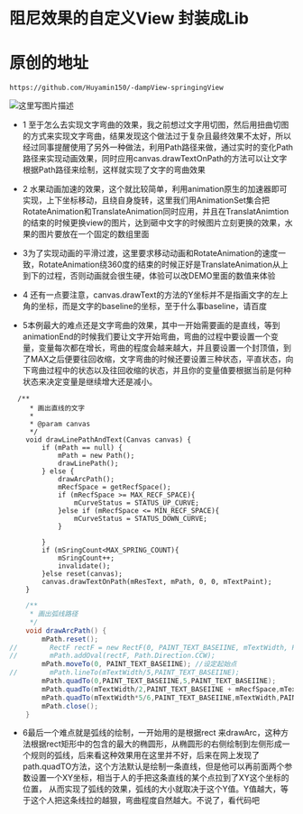 # 阻尼效果的自定义View  封装成Lib
# 原创的地址 
``https://github.com/Huyamin150/-dampView-springingView``

![这里写图片描述](http://img.blog.csdn.net/20160415114455324)



* 1    至于怎么去实现文字弯曲的效果，我之前想过文字用切图，然后用扭曲切图的方式来实现文字弯曲，结果发现这个做法过于复杂且最终效果不太好，所以经过同事提醒使用了另外一种做法，利用Path路径来做，通过实时的变化Path路径来实现动画效果，同时应用canvas.drawTextOnPath的方法可以让文字根据Path路径来绘制，这样就实现了文字的弯曲效果

* 2 水果动画加速的效果，这个就比较简单，利用animation原生的加速器即可实现，上下坐标移动，且绕自身旋转，这里我们用AnimationSet集合把RotateAnimation和TranslateAnimation同时应用，并且在TranslatAnimtion的结束的时候更换view的图片，达到砸中文字的时候图片立刻更换的效果，水果的图片要放在一个固定的数组里面

* 3为了实现动画的平滑过渡，这里要求移动动画和RotateAnimation的速度一致，RotateAnimation绕360度的结束的时候正好是TranslateAnimation从上到下的过程，否则动画就会很生硬，体验可以改DEMO里面的数值来体验

* 4 还有一点要注意，canvas.drawText的方法的Y坐标并不是指画文字的左上角的坐标，而是文字的baseline的坐标，至于什么事baseline，请百度

* 5本例最大的难点还是文字弯曲的效果，其中一开始需要画的是直线，等到animationEnd的时候我们要让文字开始弯曲，弯曲的过程中要设置一个变量，变量每次都在增长，弯曲的程度会越来越大，并且要设置一个封顶值，到了MAX之后便要往回收缩，文字弯曲的时候还要设置三种状态，平直状态，向下弯曲过程中的状态以及往回收缩的状态，并且你的变量值要根据当前是何种状态来决定变量是继续增大还是减小。

```
  /**
     * 画出直线的文字
     *
     * @param canvas
     */
    void drawLinePathAndText(Canvas canvas) {
        if (mPath == null) {
            mPath = new Path();
            drawLinePath();
        } else {
            drawArcPath();
            mRecfSpace = getRecfSpace();
            if (mRecfSpace >= MAX_RECF_SPACE){
                mCurveStatus = STATUS_UP_CURVE;
            }else if (mRecfSpace <= MIN_RECF_SPACE){
                mCurveStatus = STATUS_DOWN_CURVE;
            }

        }
        if (mSringCount<MAX_SPRING_COUNT){
            mSringCount++;
            invalidate();
        }else reset(canvas);
        canvas.drawTextOnPath(mResText, mPath, 0, 0, mTextPaint);
    }
```


```java
    /**
     * 画出弧线路径
     */
    void drawArcPath() {
        mPath.reset();
//        RectF rectF = new RectF(0, PAINT_TEXT_BASEIINE, mTextWidth, PAINT_TEXT_BASEIINE + mRecfSpace);
//        mPath.addOval(rectF, Path.Direction.CCW);
        mPath.moveTo(0, PAINT_TEXT_BASEIINE); //设定起始点
//        mPath.lineTo(mTextWidth/5,PAINT_TEXT_BASEIINE);
        mPath.quadTo(0,PAINT_TEXT_BASEIINE,5,PAINT_TEXT_BASEIINE);
        mPath.quadTo(mTextWidth/2,PAINT_TEXT_BASEIINE + mRecfSpace,mTextWidth-5,PAINT_TEXT_BASEIINE);
        mPath.quadTo(mTextWidth*5/6,PAINT_TEXT_BASEIINE,mTextWidth,PAINT_TEXT_BASEIINE);
        mPath.close();
    }
```
* 6最后一个难点就是弧线的绘制，一开始用的是根据rect 来drawArc，这种方法根据rect矩形中的包含的最大的椭圆形，从椭圆形的右侧绘制到左侧形成一个规则的弧线，后来看这种效果用在这里并不好，后来在网上发现了path.quadTO方法，这个方法默认是绘制一条直线，但是他可以再前面两个参数设置一个XY坐标，相当于人的手把这条直线的某个点拉到了XY这个坐标的位置， 从而实现了弧线的效果，弧线的大小就取决于这个Y值。Y值越大，等于这个人把这条线拉的越狠，弯曲程度自然越大。不说了，看代码吧


